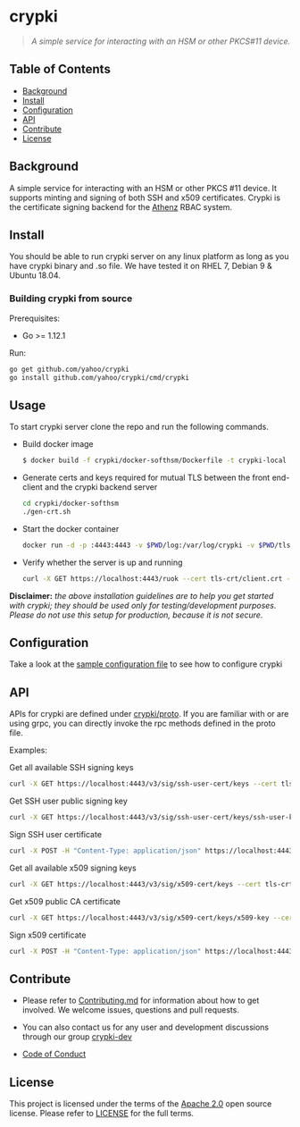 # crypki
> _A simple service for interacting with an HSM or other PKCS#11 device._

## Table of Contents

- [Background](#background)
- [Install](#install)
- [Configuration](#configuration)
- [API](#api)
- [Contribute](#contribute)
- [License](#license)

## Background

A simple service for interacting with an HSM or other PKCS #11 device. It supports minting and signing of both SSH and x509 certificates. Crypki is the certificate signing backend for the [Athenz](https://github.com/yahoo/athenz) RBAC system. 

## Install

You should be able to run crypki server on any linux platform as long as you have crypki binary and .so file. We have tested it on RHEL 7, Debian 9 & Ubuntu 18.04. 

### Building crypki from source

Prerequisites:

- Go >= 1.12.1

Run:

```sh
go get github.com/yahoo/crypki
go install github.com/yahoo/crypki/cmd/crypki
```

## Usage 

To start crypki server clone the repo and run the following commands.

- Build docker image
  ```sh
  $ docker build -f crypki/docker-softhsm/Dockerfile -t crypki-local .
  ```
  
- Generate certs and keys required for mutual TLS between the front end-client and the crypki backend server
  ```sh
  cd crypki/docker-softhsm
  ./gen-crt.sh
  ```
  
- Start the docker container
  ```sh
  docker run -d -p :4443:4443 -v $PWD/log:/var/log/crypki -v $PWD/tls-crt:/opt/crypki/tls-crt:ro -v $PWD/shm:/dev/shm --rm --name crypki -h "localhost" crypki-local
  ```  
  
- Verify whether the server is up and running
  ```sh
  curl -X GET https://localhost:4443/ruok --cert tls-crt/client.crt --key tls-crt/client.key --cacert tls-crt/ca.crt 
  ```
 
**Disclaimer:** _the above installation guidelines are to help you get started with crypki; they should be used only for testing/development purposes. Please do not use this setup for production, because it is not secure._


## Configuration
Take a look at the [sample configuration file](https://github.com/yahoo/blob/master/crypki/config/testdata/testconf-good.json) to see how to configure crypki

## API

APIs for crypki are defined under [crypki/proto](https://github.com/yahoo/blob/master/crypki/proto/sign.proto#L68). If you are familiar with or are using grpc, you can directly invoke the rpc methods defined in the proto file.  

Examples:
 
Get all available SSH signing keys
  ```sh
  curl -X GET https://localhost:4443/v3/sig/ssh-user-cert/keys --cert tls-crt/client.crt --key tls-crt/client.key --cacert tls-crt/ca.crt
   ```

Get SSH user public signing key
  ```sh
  curl -X GET https://localhost:4443/v3/sig/ssh-user-cert/keys/ssh-user-key --cert tls-crt/client.crt --key tls-crt/client.key --cacert tls-crt/ca.crt
   ```

Sign SSH user certificate
  ```sh
  curl -X POST -H "Content-Type: application/json" https://localhost:4443/v3/sig/ssh-user-cert/keys/ssh-user-key --data @ssh_csr.json --cert tls-crt/client.crt --key tls-crt/client.key --cacert tls-crt/ca.crt 
  ```

Get all available x509 signing keys
  ```sh
  curl -X GET https://localhost:4443/v3/sig/x509-cert/keys --cert tls-crt/client.crt --key tls-crt/client.key --cacert tls-crt/ca.crt
   ```

Get x509 public CA certificate
  ```sh
  curl -X GET https://localhost:4443/v3/sig/x509-cert/keys/x509-key --cert tls-crt/client.crt --key tls-crt/client.key --cacert tls-crt/ca.crt
   ```

Sign x509 certificate
  ```sh
  curl -X POST -H "Content-Type: application/json" https://localhost:4443/v3/sig/x509-cert/keys/x509-key --data @x509_csr.json --cert tls-crt/client.crt --key tls-crt/client.key --cacert tls-crt/ca.crt 
  ```


## Contribute

- Please refer to [Contributing.md](Contributing.md) for information about how to get involved. We welcome issues, questions and pull requests.

- You can also contact us for any user and development discussions through our group [crypki-dev](https://groups.google.com/d/forum/crypki-dev)

- [Code of Conduct](Code-of-Conduct.md)

## License

This project is licensed under the terms of the [Apache 2.0](LICENSE-Apache-2.0) open source license. Please refer to [LICENSE](LICENSE) for the full terms.
